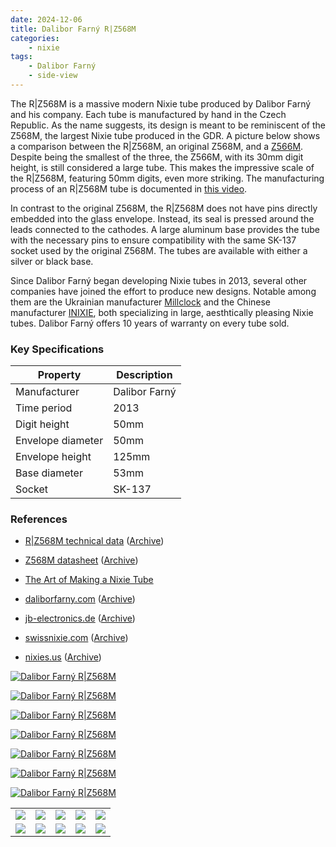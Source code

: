 ```yaml
---
date: 2024-12-06
title: Dalibor Farný R|Z568M
categories:
    - nixie
tags:
    - Dalibor Farný
    - side-view
---
```


The R|Z568M is a massive modern Nixie tube produced by Dalibor Farný and his company. Each tube is manufactured by hand in the Czech Republic. As the name suggests, its design is meant to be reminiscent of the Z568M, the largest Nixie tube produced in the GDR. A picture below shows a comparison between the R|Z568M, an original Z568M, and a [Z566M](/nixie/rft-z566m/). Despite being the smallest of the three, the Z566M, with its 30mm digit height, is still considered a large tube. This makes the impressive scale of the R|Z568M, featuring 50mm digits, even more striking. The manufacturing process of an R|Z568M tube is documented in [this video](https://youtu.be/wxL4ElboiuA).

In contrast to the original Z568M, the R|Z568M does not have pins directly embedded into the glass envelope. Instead, its seal is pressed around the leads connected to the cathodes. A large aluminum base provides the tube with the necessary pins to ensure compatibility with the same SK-137 socket used by the original Z568M. The tubes are available with either a silver or black base.

Since Dalibor Farný began developing Nixie tubes in 2013, several other companies have joined the effort to produce new designs. Notable among them are the Ukrainian manufacturer [Millclock](https://millclock.com/) and the Chinese manufacturer [INIXIE](https://inixielab.com/), both specializing in large, aesthtically pleasing Nixie tubes. Dalibor Farný offers 10 years of warranty on every tube sold.

### Key Specifications

| Property          | Description   |
|-------------------|---------------|
| Manufacturer      | Dalibor Farný |
| Time period       | 2013          |
| Digit height      | 50mm          |
| Envelope diameter | 50mm          |
| Envelope height   | 125mm         |
| Base diameter     | 53mm          |
| Socket            | SK-137        |

### References

- [R|Z568M technical data](https://docs.daliborfarny.com/nixie-tubes/1/en/topic/technical-data) ([Archive](https://web.archive.org/web/20240415055840/https://docs.daliborfarny.com/nixie-tubes/1/en/topic/technical-data))

- [Z568M datasheet](https://www.tube-tester.com/sites/nixie/dat_arch/RFT_book_05.pdf) ([Archive](https://web.archive.org/web/20240701120826/http://www.tube-tester.com/sites/nixie/dat_arch/RFT_book_05.pdf))

- [The Art of Making a Nixie Tube](https://youtu.be/wxL4ElboiuA)

- [daliborfarny.com](https://www.daliborfarny.com/project/rz568m-nixie-tube/) ([Archive](https://web.archive.org/web/20241118185834/https://www.daliborfarny.com/project/rz568m-nixie-tube/))

- [jb-electronics.de](http://www.jb-electronics.de/html/elektronik/nixies/n_rz568m.htm) ([Archive](https://web.archive.org/web/20240716041004/http://jb-electronics.de/html/elektronik/nixies/n_rz568m.htm))

- [swissnixie.com](https://www.swissnixie.com/tubes/RZ568/) ([Archive](https://web.archive.org/web/20240424051852/https://www.swissnixie.com/tubes/RZ568/))

- [nixies.us](https://www.nixies.us/bwg_gallery/rz568m/) ([Archive](https://web.archive.org/web/20240714201057/https://www.nixies.us/bwg_gallery/rz568m/))

[![Dalibor Farný R|Z568M](assets/1.jpg)](assets/1.jpg)

[![Dalibor Farný R|Z568M](assets/2.jpg)](assets/2.jpg)

[![Dalibor Farný R|Z568M](assets/3.jpg)](assets/3.jpg)

[![Dalibor Farný R|Z568M](assets/4.jpg)](assets/4.jpg)

[![Dalibor Farný R|Z568M](assets/5.jpg)](assets/5.jpg)

[![Dalibor Farný R|Z568M](assets/6.jpg)](assets/6.jpg)

[![Dalibor Farný R|Z568M](assets/7.jpg)](assets/7.jpg)

<table>
    <tr>
        <td>
            <a href="assets/8.jpg">
                <img src="assets/8.jpg">
            </a>
        </td>
        <td>
            <a href="assets/9.jpg">
                <img src="assets/9.jpg">
            </a>
        </td>
        <td>
            <a href="assets/10.jpg">
                <img src="assets/10.jpg">
            </a>
        </td>
         <td>
            <a href="assets/11.jpg">
                <img src="assets/11.jpg">
            </a>
        </td>
        <td>
            <a href="assets/12.jpg">
                <img src="assets/12.jpg">
            </a>
        </td>
    </tr>
    <tr>
        <td>
            <a href="assets/13.jpg">
                <img src="assets/13.jpg">
            </a>
        </td>
        <td>
            <a href="assets/14.jpg">
                <img src="assets/14.jpg">
            </a>
        </td>
        <td>
            <a href="assets/15.jpg">
                <img src="assets/15.jpg">
            </a>
        </td>
         <td>
            <a href="assets/16.jpg">
                <img src="assets/16.jpg">
            </a>
        </td>
        <td>
            <a href="assets/17.jpg">
                <img src="assets/17.jpg">
            </a>
        </td>
    </tr>
</table>
